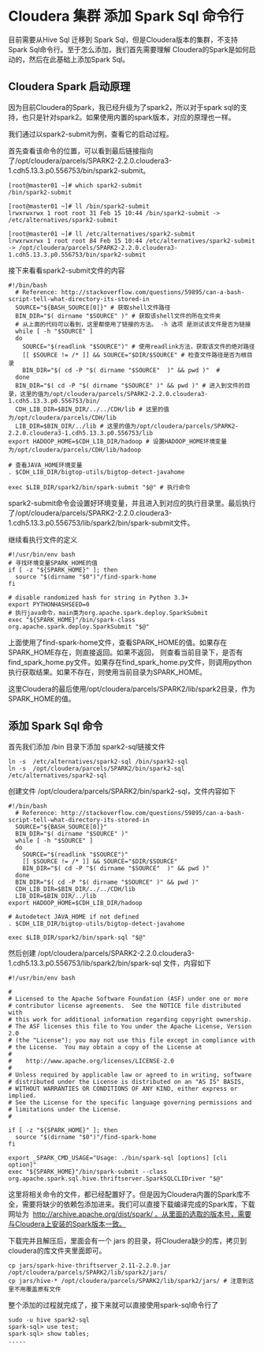 # Cloudera 集群 添加 Spark Sql 命令行 #

目前需要从Hive Sql 迁移到 Spark Sql，但是Cloudera版本的集群，不支持Spark Sql命令行。至于怎么添加，我们首先需要理解 Cloudera的Spark是如何启动的，然后在此基础上添加Spark Sql。

## Cloudera Spark 启动原理 ##

因为目前Cloudera的Spark，我已经升级为了spark2，所以对于spark sql的支持，也只是针对spark2。如果使用内置的spark版本，对应的原理也一样。

我们通过以spark2-submit为例，查看它的启动过程。

首先查看该命令的位置，可以看到最后链接指向了/opt/cloudera/parcels/SPARK2-2.2.0.cloudera3-1.cdh5.13.3.p0.556753/bin/spark2-submit。

```shell
[root@master01 ~]# which spark2-submit
/bin/spark2-submit

[root@master01 ~]# ll /bin/spark2-submit
lrwxrwxrwx 1 root root 31 Feb 15 10:44 /bin/spark2-submit -> /etc/alternatives/spark2-submit

[root@master01 ~]# ll /etc/alternatives/spark2-submit
lrwxrwxrwx 1 root root 84 Feb 15 10:44 /etc/alternatives/spark2-submit -> /opt/cloudera/parcels/SPARK2-2.2.0.cloudera3-1.cdh5.13.3.p0.556753/bin/spark2-submit
```

接下来看看spark2-submit文件的内容

```shell
#!/bin/bash
  # Reference: http://stackoverflow.com/questions/59895/can-a-bash-script-tell-what-directory-its-stored-in
  SOURCE="${BASH_SOURCE[0]}" # 获取shell文件路径
  BIN_DIR="$( dirname "$SOURCE" )" # 获取该shell文件的所在文件夹
  # 从上面的代码可以看到，这里都使用了链接的方法。 -h 选项 是测试该文件是否为链接
  while [ -h "$SOURCE" ]
  do
    SOURCE="$(readlink "$SOURCE")" # 使用readlink方法，获取该文件的绝对路径
    [[ $SOURCE != /* ]] && SOURCE="$DIR/$SOURCE" # 检查文件路径是否为根目录
    BIN_DIR="$( cd -P "$( dirname "$SOURCE"  )" && pwd )"  # 
  done
  BIN_DIR="$( cd -P "$( dirname "$SOURCE" )" && pwd )" # 进入到文件的目录，这里的值为/opt/cloudera/parcels/SPARK2-2.2.0.cloudera3-1.cdh5.13.3.p0.556753/bin/
  CDH_LIB_DIR=$BIN_DIR/../../CDH/lib # 这里的值为/opt/cloudera/parcels/CDH/lib
  LIB_DIR=$BIN_DIR/../lib # 这里的值为/opt/cloudera/parcels/SPARK2-2.2.0.cloudera3-1.cdh5.13.3.p0.556753/lib
export HADOOP_HOME=$CDH_LIB_DIR/hadoop # 设置HADOOP_HOME环境变量为/opt/cloudera/parcels/CDH/lib/hadoop

# 查看JAVA_HOME环境变量
. $CDH_LIB_DIR/bigtop-utils/bigtop-detect-javahome

exec $LIB_DIR/spark2/bin/spark-submit "$@" # 执行命令
```



spark2-submit命令会设置好环境变量，并且进入到对应的执行目录里。最后执行了/opt/cloudera/parcels/SPARK2-2.2.0.cloudera3-1.cdh5.13.3.p0.556753/lib/spark2/bin/spark-submit文件。

继续看执行文件的定义

```shell
#!/usr/bin/env bash
# 寻找环境变量SPARK_HOME的值
if [ -z "${SPARK_HOME}" ]; then
  source "$(dirname "$0")"/find-spark-home
fi

# disable randomized hash for string in Python 3.3+
export PYTHONHASHSEED=0
# 执行java命令，main类为org.apache.spark.deploy.SparkSubmit
exec "${SPARK_HOME}"/bin/spark-class org.apache.spark.deploy.SparkSubmit "$@"
```

上面使用了find-spark-home文件，查看SPARK_HOME的值。如果存在SPARK_HOME存在，则直接返回。如果不返回， 则查看当前目录下，是否有find_spark_home.py文件。如果存在find_spark_home.py文件，则调用python执行获取结果。如果不存在，则使用当前目录为SPARK_HOME。

这里Cloudera的最后使用/opt/cloudera/parcels/SPARK2/lib/spark2目录，作为SPARK_HOME的值。



## 添加 Spark Sql 命令 ##

首先我们添加 /bin 目录下添加 spark2-sql链接文件

```shell
ln -s  /etc/alternatives/spark2-sql /bin/spark2-sql
ln -s  /opt/cloudera/parcels/SPARK2/bin/spark2-sql  /etc/alternatives/spark2-sql
```

创建文件 /opt/cloudera/parcels/SPARK2/bin/spark2-sql，文件内容如下

```shell
#!/bin/bash
  # Reference: http://stackoverflow.com/questions/59895/can-a-bash-script-tell-what-directory-its-stored-in
  SOURCE="${BASH_SOURCE[0]}"
  BIN_DIR="$( dirname "$SOURCE" )"
  while [ -h "$SOURCE" ]
  do
    SOURCE="$(readlink "$SOURCE")"
    [[ $SOURCE != /* ]] && SOURCE="$DIR/$SOURCE"
    BIN_DIR="$( cd -P "$( dirname "$SOURCE"  )" && pwd )"
  done
  BIN_DIR="$( cd -P "$( dirname "$SOURCE" )" && pwd )"
  CDH_LIB_DIR=$BIN_DIR/../../CDH/lib
  LIB_DIR=$BIN_DIR/../lib
export HADOOP_HOME=$CDH_LIB_DIR/hadoop

# Autodetect JAVA_HOME if not defined
. $CDH_LIB_DIR/bigtop-utils/bigtop-detect-javahome

exec $LIB_DIR/spark2/bin/spark-sql "$@"  
```

然后创建 /opt/cloudera/parcels/SPARK2-2.2.0.cloudera3-1.cdh5.13.3.p0.556753/lib/spark2/bin/spark-sql 文件，内容如下

```shell
#!/usr/bin/env bash

#
# Licensed to the Apache Software Foundation (ASF) under one or more
# contributor license agreements.  See the NOTICE file distributed with
# this work for additional information regarding copyright ownership.
# The ASF licenses this file to You under the Apache License, Version 2.0
# (the "License"); you may not use this file except in compliance with
# the License.  You may obtain a copy of the License at
#
#    http://www.apache.org/licenses/LICENSE-2.0
#
# Unless required by applicable law or agreed to in writing, software
# distributed under the License is distributed on an "AS IS" BASIS,
# WITHOUT WARRANTIES OR CONDITIONS OF ANY KIND, either express or implied.
# See the License for the specific language governing permissions and
# limitations under the License.
#

if [ -z "${SPARK_HOME}" ]; then
  source "$(dirname "$0")"/find-spark-home
fi

export _SPARK_CMD_USAGE="Usage: ./bin/spark-sql [options] [cli option]"
exec "${SPARK_HOME}"/bin/spark-submit --class org.apache.spark.sql.hive.thriftserver.SparkSQLCLIDriver "$@"
```



这里将相关命令的文件，都已经配置好了。但是因为Cloudera内置的Spark库不全，需要将缺少的依赖包添加进来。我们可以直接下载编译完成的Spark库，下载网址为  http://archive.apache.org/dist/spark/ 。从里面的选取的版本号，需要与Cloudera上安装的Spark版本一致。

下载完并且解压后，里面会有一个 jars 的目录，将Cloudera缺少的库，拷贝到cloudera的库文件夹里面即可。

```shell
cp jars/spark-hive-thriftserver_2.11-2.2.0.jar /opt/cloudera/parcels/SPARK2/lib/spark2/jars/
cp jars/hive-* /opt/cloudera/parcels/SPARK2/lib/spark2/jars/ # 注意到这里不用覆盖原有文件
```



整个添加的过程就完成了，接下来就可以直接使用spark-sql命令行了

```shell
sudo -u hive spark2-sql
spark-sql> use test;
spark-sql> show tables;
.....
```

